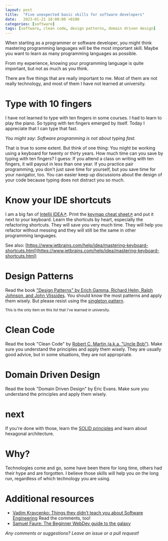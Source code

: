```yaml
---
layout: post
title:  "Five unexpected basic skills for software developers"
date:   2023-01-21 18:00:00 +0100
categories: [software]
tags: [software, clean code, design patterns, domain driven design]
---
```



<!-- ![database](/assets/database-schema.png) -->

<!-- <small>Image by [mcmurryjulie&#8599;](https://pixabay.com/images/id-1895779/)</small> -->

When starting as a programmer or software developer, you might think mastering programming languages will be the most important skill.
Maybe you want to learn as many programming languages as possible.

From my experience, knowing your programming language is quite important, but not as much as you think.

There are five things that are really important to me. Most of them are not really technology, and most of them I have not learned at university.

# Type with 10 fingers

I have not learned to type with ten fingers in some courses.
I had to learn to play the piano. So typing with ten fingers emerged by itself.
Today I appreciate that I can type that fast.

*You might say: Software programming is not about typing fast.*

That is true to some extent. But think of one thing: You might be working using a keyboard for twenty or thirty years. How much time can you save by typing with ten fingers?
I guess: If you attend a class on writing with ten fingers, it will payout in less than one year.
If you practice pair programming, you don't just save time for yourself, but you save time for your navigator, too.
You can easier keep up discussions about the design of your code because typing does not distract you so much.

# Know your IDE shortcuts

I am a big fan of [Intellij IDEA&#8599;](https://www.jetbrains.com/idea/).
Print the [keymap cheat sheet&#8599;](https://resources.jetbrains.com/storage/products/intellij-idea/docs/IntelliJIDEA_ReferenceCard.pdf) and put it next to your keyboard.
Learn the shortcuts by heart, especially the refactoring shortcuts. They will save you very much time. They will help you refactor without messing and they will still be the same in other programming languages.


See also: [https://www.jetbrains.com/help/idea/mastering-keyboard-shortcuts.html](https://www.jetbrains.com/help/idea/mastering-keyboard-shortcuts.html)

# Design Patterns

Read the book ["Design Patterns" by Erich Gamma, Richard Helm, Ralph Johnson, and John Vlissides](https://en.wikipedia.org/wiki/Design_Patterns).
You should know the most patterns and apply them wisely. But please resist using the [singleton pattern](https://en.wikipedia.org/wiki/Singleton_pattern). 

<small>This is the only item on this list that I've learned in university.</small>

# Clean Code

Read the book "Clean Code" by [Robert C. Martin (a.k.a. "Uncle Bob")](https://en.wikipedia.org/wiki/Robert_C._Martin).
Make sure you understand the principles and apply them wisely. They are usually good advice, but in some situations, they are not appropriate.

# Domain Driven Design
Read the book "Domain Driven Design" by Eric Evans. Make sure you understand the principles and apply them wisely.

# next
If you're done with those, learn the [SOLID principles](https://en.wikipedia.org/wiki/SOLID)
and learn about hexagonal architecture.

# Why?

Technologies come and go, some have been there for long time, others had their hype and are forgotten.
I believe those skills will help you on the long run, regardless of which technology you are using.

# Additional resources

* [Vadim Kravcenko: Things they didn’t teach you about Software Engineering](https://vadimkravcenko.com/shorts/things-they-didnt-teach-you/) Read the comments, too!
* [Samuel Faure: The Beginner WebDev guide to the galaxy](https://suchdevblog.com/resources/BeginnersResources.html)

*Any comments or suggestions? Leave an issue or a pull request!*